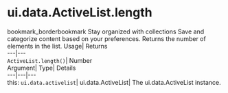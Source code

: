  
#  ui.data.ActiveList.length 
bookmark_borderbookmark Stay organized with collections  Save and categorize content based on your preferences. 
Returns the number of elements in the list. 
Usage| Returns  
---|---  
`ActiveList.length()`| Number  
Argument| Type| Details  
---|---|---  
this: `ui.data.activelist`| ui.data.ActiveList| The ui.data.ActiveList instance.  
